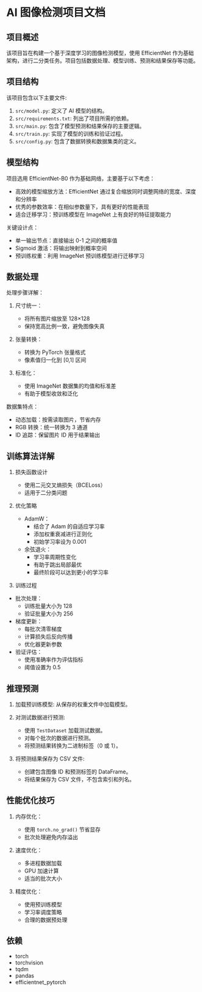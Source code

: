 # AI 图像检测项目文档

## 项目概述

该项目旨在构建一个基于深度学习的图像检测模型，使用 EfficientNet 作为基础架构，进行二分类任务。项目包括数据处理、模型训练、预测和结果保存等功能。

## 项目结构

该项目包含以下主要文件:

1. `src/model.py`: 定义了 AI 模型的结构。
1. `src/requirements.txt`: 列出了项目所需的依赖。
1. `src/main.py`: 包含了模型预测和结果保存的主要逻辑。
1. `src/train.py`: 实现了模型的训练和验证过程。
1. `src/config.py`: 包含了数据转换和数据集类的定义。

## 模型结构

项目选用 EfficientNet-B0 作为基础网络，主要基于以下考虑：

- 高效的模型缩放方法：EfficientNet 通过复合缩放同时调整网络的宽度、深度和分辨率
- 优秀的参数效率：在相似参数量下，具有更好的性能表现
- 适合迁移学习：预训练模型在 ImageNet 上有良好的特征提取能力

关键设计点：

- 单一输出节点：直接输出 0-1 之间的概率值
- Sigmoid 激活：将输出映射到概率空间
- 预训练权重：利用 ImageNet 预训练模型进行迁移学习

## 数据处理

处理步骤详解：

1. 尺寸统一：

   - 将所有图片缩放至 128×128
   - 保持宽高比例一致，避免图像失真

1. 张量转换：

   - 转换为 PyTorch 张量格式
   - 像素值归一化到 [0,1] 区间

1. 标准化：

   - 使用 ImageNet 数据集的均值和标准差
   - 有助于模型收敛和泛化

数据集特点：

- 动态加载：按需读取图片，节省内存
- RGB 转换：统一转换为 3 通道
- ID 追踪：保留图片 ID 用于结果输出

## 训练算法详解

1. 损失函数设计

   - 使用二元交叉熵损失（BCELoss）
   - 适用于二分类问题

1. 优化策略

   - AdamW：
     - 结合了 Adam 的自适应学习率
     - 添加权重衰减进行正则化
     - 初始学习率设为 0.001
   - 余弦退火：
     - 学习率周期性变化
     - 有助于跳出局部最优
     - 最终阶段可以达到更小的学习率

1. 训练过程

- 批次处理：
  - 训练批量大小为 128
  - 验证批量大小为 256
- 梯度更新：
  - 每批次清零梯度
  - 计算损失后反向传播
  - 优化器更新参数
- 验证评估：
  - 使用准确率作为评估指标
  - 阈值设置为 0.5

## 推理预测

1. 加载预训练模型: 从保存的权重文件中加载模型。

1. 对测试数据进行预测:

   - 使用 `TestDataset` 加载测试数据。
   - 对每个批次的数据进行预测。
   - 将预测结果转换为二进制标签（0 或 1）。

1. 将预测结果保存为 CSV 文件:

   - 创建包含图像 ID 和预测标签的 DataFrame。
   - 将结果保存为 CSV 文件，不包含索引和列名。

## 性能优化技巧

1. 内存优化：

   - 使用 `torch.no_grad()` 节省显存
   - 批次处理避免内存溢出

1. 速度优化：

   - 多进程数据加载
   - GPU 加速计算
   - 适当的批次大小

1. 精度优化：

   - 使用预训练模型
   - 学习率调度策略
   - 合理的数据预处理

## 依赖

- torch
- torchvision
- tqdm
- pandas
- efficientnet_pytorch
